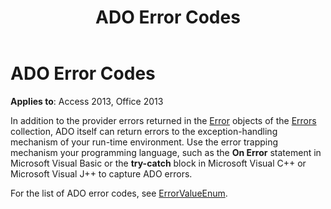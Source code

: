 ﻿---
title: ADO Error Codes
TOCTitle: ADO Error Codes
ms:assetid: d7cad7f6-9b95-a521-9947-32658f503e3b
ms:mtpsurl: https://msdn.microsoft.com/library/JJ250086(v=office.15)
ms:contentKeyID: 48548016
ms.date: 09/18/2015
mtps_version: v=office.15
---

# ADO Error Codes


**Applies to**: Access 2013, Office 2013

In addition to the provider errors returned in the [Error](error-object-ado.md) objects of the [Errors](errors-collection-ado.md) collection, ADO itself can return errors to the exception-handling mechanism of your run-time environment. Use the error trapping mechanism your programming language, such as the **On Error** statement in Microsoft Visual Basic or the **try-catch** block in Microsoft Visual C++ or Microsoft Visual J++ to capture ADO errors.

For the list of ADO error codes, see [ErrorValueEnum](errorvalueenum.md).

